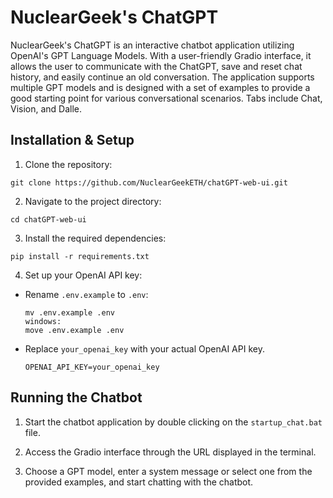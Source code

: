 # NuclearGeek's ChatGPT

NuclearGeek's ChatGPT is an interactive chatbot application utilizing OpenAI's GPT Language Models. With a user-friendly Gradio interface, it allows the user to communicate with the ChatGPT, save and reset chat history, and easily continue an old conversation. The application supports multiple GPT models and is designed with a set of examples to provide a good starting point for various conversational scenarios. Tabs include Chat, Vision, and Dalle.

## Installation & Setup

1. Clone the repository:

```
git clone https://github.com/NuclearGeekETH/chatGPT-web-ui.git
```

2. Navigate to the project directory:

```
cd chatGPT-web-ui
```

3. Install the required dependencies:

```
pip install -r requirements.txt
```

4. Set up your OpenAI API key:

- Rename `.env.example` to `.env`:

  ```
  mv .env.example .env
  windows:
  move .env.example .env
  ```
- Replace `your_openai_key` with your actual OpenAI API key.
  ```
  OPENAI_API_KEY=your_openai_key
  ```

## Running the Chatbot

1. Start the chatbot application by double clicking on the `startup_chat.bat` file.

2. Access the Gradio interface through the URL displayed in the terminal.

3. Choose a GPT model, enter a system message or select one from the provided examples, and start chatting with the chatbot.





